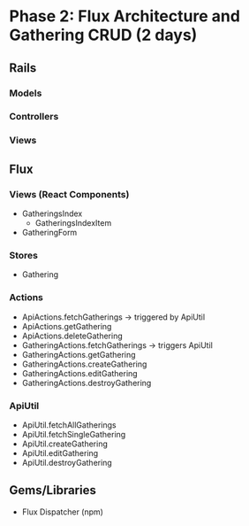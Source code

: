 # Phase 2: Flux Architecture and Gathering CRUD (2 days)

## Rails
### Models
### Controllers

### Views

## Flux
### Views (React Components)
* GatheringsIndex
  - GatheringsIndexItem
* GatheringForm

### Stores
* Gathering

### Actions
* ApiActions.fetchGatherings -> triggered by ApiUtil
* ApiActions.getGathering
* ApiActions.deleteGathering
* GatheringActions.fetchGatherings -> triggers ApiUtil
* GatheringActions.getGathering
* GatheringActions.createGathering
* GatheringActions.editGathering
* GatheringActions.destroyGathering

### ApiUtil
* ApiUtil.fetchAllGatherings
* ApiUtil.fetchSingleGathering
* ApiUtil.createGathering
* ApiUtil.editGathering
* ApiUtil.destroyGathering

## Gems/Libraries
* Flux Dispatcher (npm)
